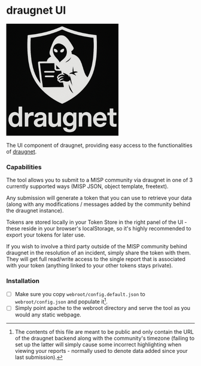 # draugnet UI

<img title="Draugnet logo" src="https://github.com/draugnet/draugnetUI/raw/main/webroot/img/logo_vertical_dark_800.png" width="300" height="300">

The UI component of draugnet, providing easy access to the functionalities of [draugnet](https://github.com/draugnet/draugnet). 

### Capabilities

The tool allows you to submit to a MISP community via draugnet in one of 3 currently supported ways (MISP JSON, object template, freetext).

Any submission will generate a token that you can use to retrieve your data (along with any modifications / messages added by the community behind the draugnet instance).

Tokens are stored locally in your Token Store in the right panel of the UI - these reside in your browser's localStorage, so it's highly recommended to export your tokens for later use.

If you wish to involve a third party outside of the MISP community behind draugnet in the resolution of an incident, simply share the token with them. They will get full read/write access to the single report that is associated with your token (anything linked to your other tokens stays private).

### Installation

- [ ] Make sure you copy `webroot/config.default.json` to `webroot/config.json` and populate it[^1]. 
- [ ] Simply point apache to the webroot directory and serve the tool as you would any static webpage.

[^1]: The contents of this file are meant to be public and only contain the URL of the draugnet backend along with the community's timezone (failing to set up the latter will simply cause some incorrect highlighting when viewing your reports - normally used to denote data added since your last submission).

